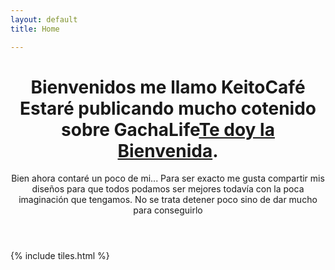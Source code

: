 ```yaml
---
layout: default
title: Home

---
```

<header> <h1>Bienvenidos me llamo KeitoCafé<br /> Estaré publicando mucho cotenido sobre GachaLife<a href="[https://www.youtube.com/channel/UC88EuPzpKlXF-PyZxv8-xRg?fbclid=IwAR3Anb1UIaHdEvQ3DxaYuYecnBpkIqopEGTkmsUvFUpil7CEEgJKY1aUvww](https://www.youtube.com/channel/UC88EuPzpKlXF-PyZxv8-xRg?fbclid=IwAR3Anb1UIaHdEvQ3DxaYuYecnBpkIqopEGTkmsUvFUpil7CEEgJKY1aUvww "Canal De YouTube")">Te doy la Bienvenida</a>.</h1> <p>Bien ahora contaré un poco de mi... Para ser exacto me gusta compartir mis diseños para que todos podamos ser mejores todavía con la poca imaginación que tengamos. No se trata detener poco sino de dar mucho para conseguirlo</p> </header>

{% include tiles.html %}